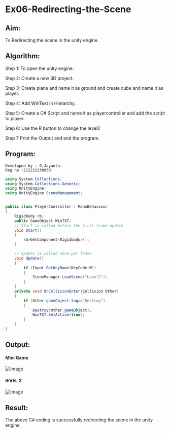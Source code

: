 
# Ex06-Redirecting-the-Scene

## Aim:
To Redirecting the scene in the unity engine.

## Algorithm:
Step 1:
To open the unity engine.

Step 2:
Create a new 3D project.

Step 3:
Create plane and name it as ground and create cube and name it as player.

Step 4:
Add WinText in Hierarchy.

Step 5:
Create a C# Script and name it as playercontroller and add the script to player.

Step 6:
Use the R button to change the level2

Step 7
Print the Output and end the program.

## Program:

```
Developed by : G.Jayanth.
Reg no :212221230030.

```

```c#
using System.Collections;
using System.Collections.Generic;
using UnityEngine;
using UnityEngine.SceneManagement;


public class PlayerController : MonoBehaviour
{
    Rigidbody rb;
    public GameObject WinTXT;
    // Start is called before the first frame update
    void Start()
    {
        rb=GetComponent<Rigidbody>();
    }

    // Update is called once per frame
    void Update()
    {
        if (Input.GetKeyDown(KeyCode.W))
        {
            SceneManager.LoadScene("Level2");
        }
    }
    private void OnCollisionEnter(Collision Other)
    {
        if (Other.gameObject.tag=="Destroy")
        {
            Destroy(Other.gameObject);
            WinTXT.SetActive(true);
        }
    }
}
```

## Output:
#### Mini Game
![image](https://github.com/JayanthYadav123/Ex06-Redirecting-the-Scene/assets/94836154/0f924d5e-00eb-4744-9e77-9435c691e84c)

#### lEVEL 2
![image](https://github.com/JayanthYadav123/Ex06-Redirecting-the-Scene/assets/94836154/f8465921-7303-4d14-b0af-4e0deeacc2d7)

## Result:

The above C# coding is successfully redirecting the scene in the unity engine.
